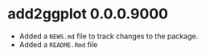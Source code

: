 # add2ggplot 0.0.0.9000

* Added a `NEWS.md` file to track changes to the package.
* Added a `README.Rmd` file
